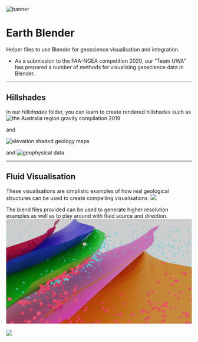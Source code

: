 ![banner](https://github.com/LSgeo/earth_blender/blob/main/Data/Repo_Resources/banner_placeholder.jpg)

# Earth Blender
Helper files to use Blender for geoscience visualisation and integration.

* As a submission to the FAA-NGEA competition 2020, our "Team UWA" has prepared a number of methods for visualising geoscience data in Blender.
_____________

## Hillshades
In our *Hillshades* folder, you can learn to create rendered hillshades such as ![the Australia region gravity compilation 2019](Data/Repo_Resources/Aus_B7.png)

and

![elevation shaded geology maps](https://github.com/LSgeo/earth_blender/blob/develop/01.Hillshades/BIlla_Kalina_geo_map.png)

and ![geophysical data](https://github.com/LSgeo/earth_blender/blob/develop/01.Hillshades/Lineament_density.png)
__________


## Fluid Visualisation
These visualisations are simplistic examples of how real geological structures can be used to create compelling visualisations.
![](https://github.com/LSgeo/earth_blender/blob/develop/04.Example_Data/Repo_Resources/fluid_animation.gif)

The blend files provided can be used to generate higher resolution examples as well as to play around with fluid source and direction.
![](https://github.com/LSgeo/earth_blender/blob/develop/04.Example_Data/Repo_Resources/fluid_still_1.png)


![](https://github.com/LSgeo/earth_blender/blob/develop/04.Example_Data/Repo_Resources/fluid_still_2.png)
